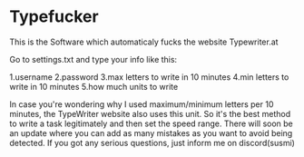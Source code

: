 # Typefucker
This is the Software which automaticaly fucks the website Typewriter.at

Go to settings.txt and type your info like this:

1.username
2.password
3.max letters to write in 10 minutes
4.min letters to write in 10 minutes
5.how much units to write

In case you're wondering why I used maximum/minimum letters per 10 minutes, the TypeWriter website also uses this unit. So it's the best method to write a task legitimately and then set the speed range.
There will soon be an update where you can add as many mistakes as you want to avoid being detected. If you got any serious questions, just inform me on discord(susmi)
